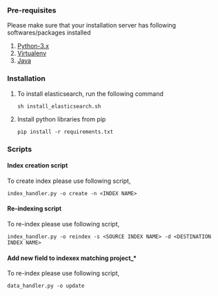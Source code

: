 ### Pre-requisites

Please make sure that your installation server has following softwares/packages installed 
1. [Python-3.x](https://www.python.org/downloads/)
1. [Virtualenv](https://virtualenv.pypa.io/en/stable/)
1. [Java](https://docs.datastax.com/en/jdk-install/doc/jdk-install/installOracleJdkDeb.htm)

### Installation

1. To install elasticsearch, run the following command
	```
	sh install_elasticsearch.sh
	```
1. Install python libraries from pip
	```
	pip install -r requirements.txt
	```

### Scripts

#### Index creation script

To create index please use following script,
```
index_handler.py -o create -n <INDEX NAME> 
```

#### Re-indexing script

To re-index please use following script,
```
index_handler.py -o reindex -s <SOURCE INDEX NAME> -d <DESTINATION INDEX NAME>
```


#### Add new field to indexex matching project_*

To re-index please use following script,
```
data_handler.py -o update
```
